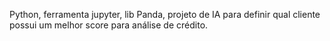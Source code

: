 Python, ferramenta jupyter, lib Panda, projeto de IA para definir qual cliente possui um melhor score para análise de crédito.
